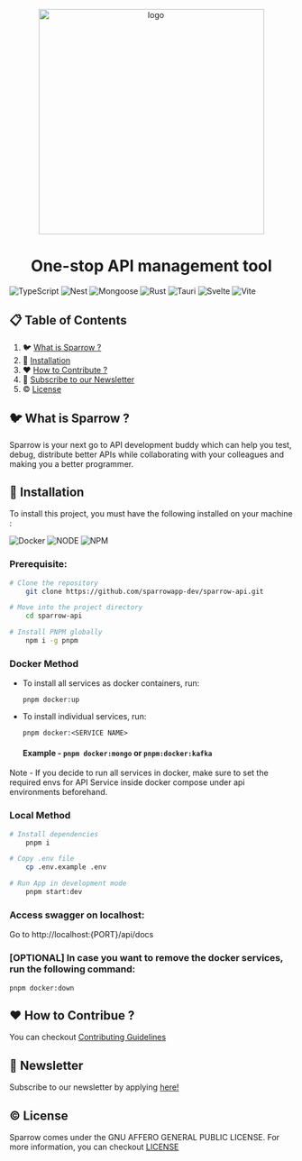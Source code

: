 <p align="center">
<a href="https://sparrows-newsletter.beehiiv.com/subscribe">
<img src="https://sparrowassets.blob.core.windows.net/publicassest/sparrow-logo.png" width="400" alt="logo"/>
</a>
</p>
 
<h1 align="center">
One-stop API management tool
</h1>
 
![TypeScript](https://img.shields.io/badge/-TypeScript-black?style=for-the-badge&logoColor=white&logo=typescript&color=2F73BF)
![Nest](https://img.shields.io/badge/-NestJs-black?style=for-the-badge&logo=nestjs&color=E0234D)
![Mongoose](https://img.shields.io/badge/-MongoDB-black?style=for-the-badge&logoColor=white&logo=mongodb&color=127237)
![Rust](https://img.shields.io/badge/-Rust-black?style=for-the-badge&logoColor=white&logo=rust&color=000000)
![Tauri](https://img.shields.io/badge/Tauri-FFC131?style=for-the-badge&logo=Tauri&logoColor=white)
![Svelte](https://img.shields.io/badge/Svelte-4A4A55?style=for-the-badge&logo=svelte&logoColor=FF3E00)
![Vite](https://img.shields.io/badge/Vite-B73BFE?style=for-the-badge&logo=vite&logoColor=FFD62E)
 
 
## 📋 Table of Contents
 
1. 🐦 [What is Sparrow ?](#what-is-sparrow)
2. 🔨 [Installation](#installation)
3. ❤️ [How to Contribute ?](#contributors)
4. 📨 [Subscribe to our Newsletter](#subscribe-to-our-newsletter)
5. ©️  [License](#license)
 
## <a name="what-is-sparrow">🐦 What is Sparrow ?</a>
 
Sparrow is your next go to API development buddy which can help you test, debug, distribute better APIs while collaborating with your colleagues and making you a better programmer.
 
## <a name="installation">🔨 Installation</a>
 
To install this project, you must have the following installed on your machine :

![Docker](https://img.shields.io/badge/-Docker-black?style=for-the-badge&logoColor=white&logo=docker&color=2496ED)
![NODE](https://img.shields.io/badge/-Node.js-black?style=for-the-badge&logoColor=white&logo=nodedotjs&color=339933)
![NPM](https://img.shields.io/badge/-NPM-black?style=for-the-badge&logoColor=white&logo=npm&color=CB3837)

### Prerequisite:

```bash
# Clone the repository
	git clone https://github.com/sparrowapp-dev/sparrow-api.git

# Move into the project directory
	cd sparrow-api

# Install PNPM globally
	npm i -g pnpm
```

### Docker Method

- To install all services as docker containers, run:

  `pnpm docker:up `

- To install individual services, run:

  `pnpm docker:<SERVICE NAME>`

  #### Example - `pnpm docker:mongo` or `pnpm:docker:kafka`

Note - If you decide to run all services in docker, make sure to set the required envs for API Service inside docker compose under api environments beforehand.

### Local Method

```bash
# Install dependencies
	pnpm i

# Copy .env file
	cp .env.example .env

# Run App in development mode
	pnpm start:dev
```

### Access swagger on localhost:

Go to http://localhost:{PORT}/api/docs

### [OPTIONAL] In case you want to remove the docker services, run the following command:

`pnpm docker:down`

## <a name="contributors">❤️ How to Contribue ?</a>

You can checkout [Contributing Guidelines](./docs/CONTRIBUTING.md)

## <a name="subscribe-to-our-newsletter">📨 Newsletter</a>

Subscribe to our newsletter by applying [here!](https://sparrows-newsletter.beehiiv.com/subscribe)

## <a name="license">©️ License</a>

Sparrow comes under the GNU AFFERO GENERAL PUBLIC LICENSE. For more information, you can checkout [LICENSE](./LICENSE)
